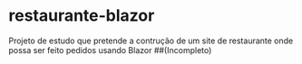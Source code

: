 # restaurante-blazor

Projeto de estudo que pretende a contrução de um site de restaurante onde possa ser feito pedidos usando Blazor
##(Incompleto)

